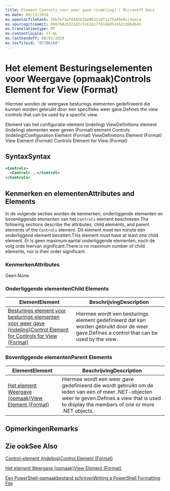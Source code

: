 ```yaml
---
title: Element Controls voor weer gave (indeling) | Microsoft Docs
ms.date: 09/13/2016
ms.openlocfilehash: 26b7e73afd465b1be9632cd71a75e4be6cc4aeca
ms.sourcegitcommit: 0907b8c6322d2c7c61b17f8168d53452c8964b41
ms.translationtype: MT
ms.contentlocale: nl-NL
ms.lasthandoff: 08/05/2020
ms.locfileid: "87786166"
---
```

# <a name="controls-element-for-view-format"></a><span data-ttu-id="fbbc9-102">Het element Besturingselementen voor Weergave (opmaak)</span><span class="sxs-lookup"><span data-stu-id="fbbc9-102">Controls Element for View (Format)</span></span>

<span data-ttu-id="fbbc9-103">Hiermee worden de weergave besturings elementen gedefinieerd die kunnen worden gebruikt door een specifieke weer gave.</span><span class="sxs-lookup"><span data-stu-id="fbbc9-103">Defines the view controls that can be used by a specific view.</span></span>

<span data-ttu-id="fbbc9-104">Element van het configuratie-element (indeling) ViewDefinitions element (indeling) elementen weer geven (Format) element Controls (indeling)</span><span class="sxs-lookup"><span data-stu-id="fbbc9-104">Configuration Element (Format) ViewDefinitions Element (Format) View Element (Format) Controls Element for View (Format)</span></span>

## <a name="syntax"></a><span data-ttu-id="fbbc9-105">Syntax</span><span class="sxs-lookup"><span data-stu-id="fbbc9-105">Syntax</span></span>

```xml
<Controls>
  <Control>...</Control>
</Controls>
```

## <a name="attributes-and-elements"></a><span data-ttu-id="fbbc9-106">Kenmerken en elementen</span><span class="sxs-lookup"><span data-stu-id="fbbc9-106">Attributes and Elements</span></span>

<span data-ttu-id="fbbc9-107">In de volgende secties worden de kenmerken, onderliggende elementen en bovenliggende elementen van het `Controls` element beschreven.</span><span class="sxs-lookup"><span data-stu-id="fbbc9-107">The following sections describe the attributes, child elements, and parent elements of the `Controls` element.</span></span> <span data-ttu-id="fbbc9-108">Dit element moet ten minste één onderliggend element bevatten.</span><span class="sxs-lookup"><span data-stu-id="fbbc9-108">This element must have at least one child element.</span></span> <span data-ttu-id="fbbc9-109">Er is geen maximum aantal onderliggende elementen, noch de volg orde hiervan significant.</span><span class="sxs-lookup"><span data-stu-id="fbbc9-109">There is no maximum number of child elements, nor is their order significant.</span></span>

### <a name="attributes"></a><span data-ttu-id="fbbc9-110">Kenmerken</span><span class="sxs-lookup"><span data-stu-id="fbbc9-110">Attributes</span></span>

<span data-ttu-id="fbbc9-111">Geen.</span><span class="sxs-lookup"><span data-stu-id="fbbc9-111">None.</span></span>

### <a name="child-elements"></a><span data-ttu-id="fbbc9-112">Onderliggende elementen</span><span class="sxs-lookup"><span data-stu-id="fbbc9-112">Child Elements</span></span>

|<span data-ttu-id="fbbc9-113">Element</span><span class="sxs-lookup"><span data-stu-id="fbbc9-113">Element</span></span>|<span data-ttu-id="fbbc9-114">Beschrijving</span><span class="sxs-lookup"><span data-stu-id="fbbc9-114">Description</span></span>|
|-------------|-----------------|
|[<span data-ttu-id="fbbc9-115">Besturings element voor besturings elementen voor weer gave (indeling)</span><span class="sxs-lookup"><span data-stu-id="fbbc9-115">Control Element for Controls for View (Format)</span></span>](./control-element-for-controls-for-view-format.md)|<span data-ttu-id="fbbc9-116">Hiermee wordt een besturings element gedefinieerd dat kan worden gebruikt door de weer gave.</span><span class="sxs-lookup"><span data-stu-id="fbbc9-116">Defines a control that can be used by the view.</span></span>|

### <a name="parent-elements"></a><span data-ttu-id="fbbc9-117">Bovenliggende elementen</span><span class="sxs-lookup"><span data-stu-id="fbbc9-117">Parent Elements</span></span>

|<span data-ttu-id="fbbc9-118">Element</span><span class="sxs-lookup"><span data-stu-id="fbbc9-118">Element</span></span>|<span data-ttu-id="fbbc9-119">Beschrijving</span><span class="sxs-lookup"><span data-stu-id="fbbc9-119">Description</span></span>|
|-------------|-----------------|
|[<span data-ttu-id="fbbc9-120">Het element Weergave (opmaak)</span><span class="sxs-lookup"><span data-stu-id="fbbc9-120">View Element (Format)</span></span>](./view-element-format.md)|<span data-ttu-id="fbbc9-121">Hiermee wordt een weer gave gedefinieerd die wordt gebruikt om de leden van een of meer .NET-objecten weer te geven.</span><span class="sxs-lookup"><span data-stu-id="fbbc9-121">Defines a view that is used to display the members of one or more .NET objects.</span></span>|

## <a name="remarks"></a><span data-ttu-id="fbbc9-122">Opmerkingen</span><span class="sxs-lookup"><span data-stu-id="fbbc9-122">Remarks</span></span>

## <a name="see-also"></a><span data-ttu-id="fbbc9-123">Zie ook</span><span class="sxs-lookup"><span data-stu-id="fbbc9-123">See Also</span></span>

[<span data-ttu-id="fbbc9-124">Control-element (indeling)</span><span class="sxs-lookup"><span data-stu-id="fbbc9-124">Control Element (Format)</span></span>](./control-element-for-controls-for-view-format.md)

[<span data-ttu-id="fbbc9-125">Het element Weergave (opmaak)</span><span class="sxs-lookup"><span data-stu-id="fbbc9-125">View Element (Format)</span></span>](./view-element-format.md)

[<span data-ttu-id="fbbc9-126">Een PowerShell-opmaakbestand schrijven</span><span class="sxs-lookup"><span data-stu-id="fbbc9-126">Writing a PowerShell Formatting File</span></span>](./writing-a-powershell-formatting-file.md)

